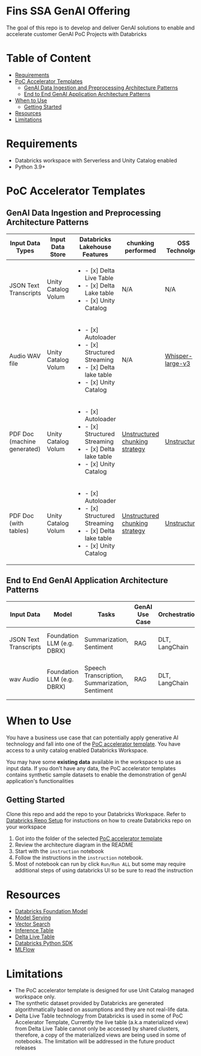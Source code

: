 # Fins SSA GenAI Offering <!-- omit in toc -->

The goal of this repo is to develop and deliver GenAI solutions to enable and accelerate customer GenAI PoC Projects with Databricks

# Table of Content <!-- omit in toc -->
- [Requirements](#requirements)
- [PoC Accelerator Templates](#poc-accelerator-templates)
  - [GenAI Data Ingestion and Preprocessing Architecture Patterns](#genai-data-ingestion-and-preprocessing-architecture-patterns)
  - [End to End GenAI Application Architecture Patterns](#end-to-end-genai-application-architecture-patterns)
- [When to Use](#when-to-use)
  - [Getting Started](#getting-started)
- [Resources](#resources)
- [Limitations](#limitations)

# Requirements

* Databricks workspace with Serverless and Unity Catalog enabled
* Python 3.9+

# PoC Accelerator Templates

## GenAI Data Ingestion and Preprocessing Architecture Patterns

| Input Data Types | Input Data Store  | Databricks Lakehouse Features | chunking performed | OSS Technolgoy | PoC Template  |
|------------------|-------------------|--------------------|--------------------------------|----------------------|---------------|
| JSON Text Transcripts | Unity Catalog Volum | <ul><li> - [x] Delta Live Table </li><li> - [x] Delta Lake table </li><li> - [x] Unity Catalog | N/A | N/A | WIP |
| Audio WAV file | Unity Catalog Volum | <ul><li> - [x] Autoloader </li><li> - [x] Structured Streaming </li><li> - [x] Delta lake table </li><li> - [x] Unity Catalog | N/A | [Whisper-large-v3](https://huggingface.co/openai/whisper-large-v3) | WIP |
| PDF Doc (machine generated) | Unity Catalog Volum | <ul><li> - [x] Autoloader </li><li> - [x] Structured Streaming </li><li> - [x] Delta lake table </li><li> - [x] Unity Catalog  | [Unstructured chunking strategy](https://unstructured-io.github.io/unstructured/core/chunking.html#id1) | [Unstructured](https://unstructured-io.github.io/unstructured/introduction.html) | WIP |
| PDF Doc (with tables) |  Unity Catalog Volum | <ul><li> - [x] Autoloader </li><li> - [x] Structured Streaming </li><li> - [x] Delta lake table </li><li> - [x] Unity Catalog | [Unstructured chunking strategy](https://unstructured-io.github.io/unstructured/core/chunking.html#id1) | [Unstructured](https://unstructured-io.github.io/unstructured/introduction.html) | WIP |

## End to End GenAI Application Architecture Patterns 


| Input Data  | Model     | Tasks           | GenAI Use Case | Orchestration | Business Application | PoC Template     |
|-------------|-----------|-----------------|----------------|--------------|----------------------|-------------------|
| JSON Text Transcripts | Foundation LLM (e.g. DBRX) | Summarization, Sentiment | RAG | DLT, LangChain | Customer Call Center | [Call Center Transcript RAG Apps](./call_center_genAI_apps/transcripts_summarization_rag_chatbot/) |
| wav Audio | Foundation LLM (e.g. DBRX) | Speech Transcription, Summarization, Sentiment | RAG | DLT, LangChain | Customer Call Center | [Call Center Audio to Text RAG Apps](./call_center_genAI_apps/audio_transcription_summariztaion_rag_chatbot/) |


# When to Use

You have a business use case that can potentially apply generative AI technology and fall into one of the [PoC accelerator template](#poc-accelerator-templates). You have access to a unity catalog enabled Databricks Workspace.

You may have some **existing data** available in the workspace to use as input data. If you don't have any data, the PoC accelerator templates contains synthetic sample datasets to enable the demonstration of genAI application's functionalities

## Getting Started

Clone this repo and add the repo to your Databricks Workspace. Refer to [Databricks Repo Setup](https://docs.databricks.com/en/repos/repos-setup.html) for instuctions on how to create Databricks repo on your workspace

1. Got into the folder of the selected [PoC accelerator template](#poc-accelerator-templates)
2. Review the architecture diagram in the README
3. Start with the `instruction` notebook
4. Follow the instructions in the `instruction` notebook.
5. Most of notebook can run by click `Run/Run ALL` but some may require additional steps of using databricks UI so be sure to read the instruction


# Resources

* [Databricks Foundation Model](https://learn.microsoft.com/en-us/azure/databricks/machine-learning/model-serving/foundation-models)
* [Model Serving](https://learn.microsoft.com/en-us/azure/databricks/machine-learning/model-serving/)
* [Vector Search](https://learn.microsoft.com/en-us/azure/databricks/generative-ai/vector-search)
* [Inference Table](https://learn.microsoft.com/en-us/azure/databricks/machine-learning/model-serving/inference-tables)
* [Delta Live Table](https://learn.microsoft.com/en-us/azure/databricks/delta-live-tables/)
* [Databricks Python SDK](https://databricks-sdk-py.readthedocs.io/en/latest/#)
* [MLFlow](https://learn.microsoft.com/en-us/azure/databricks/mlflow/)

# Limitations

* The PoC accelerator template is designed for use Unit Catalog managed workspace only.
* The synthetic dataset provided by Databricks are generated algorithmatically based on assumptions and they are not real-life data.
* Delta Live Table technology from Databricks is used in some of PoC Accelerator Template, Currently the live table (a.k.a materialized view) from Delta Live Table cannot only be accessed by shared clusters, therefore, a copy of the materialized views are being used in some of notebooks. The limitation will be addressed in the future product releases

